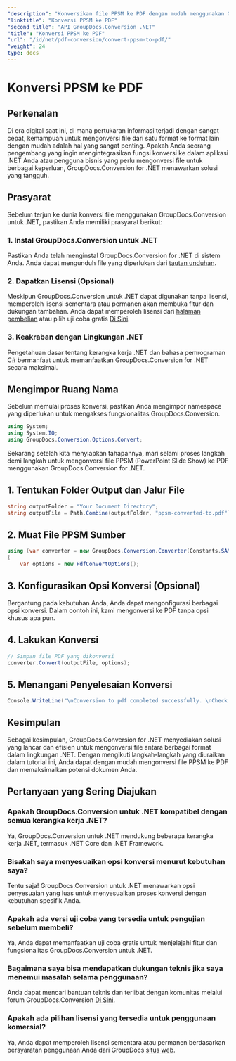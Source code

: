 ```yaml
---
"description": "Konversikan file PPSM ke PDF dengan mudah menggunakan GroupDocs.Conversion for .NET. Sesuaikan opsi konversi dan manfaatkan sepenuhnya potensi dokumen Anda."
"linktitle": "Konversi PPSM ke PDF"
"second_title": "API GroupDocs.Conversion .NET"
"title": "Konversi PPSM ke PDF"
"url": "/id/net/pdf-conversion/convert-ppsm-to-pdf/"
"weight": 24
type: docs
---
```

# Konversi PPSM ke PDF

## Perkenalan
Di era digital saat ini, di mana pertukaran informasi terjadi dengan sangat cepat, kemampuan untuk mengonversi file dari satu format ke format lain dengan mudah adalah hal yang sangat penting. Apakah Anda seorang pengembang yang ingin mengintegrasikan fungsi konversi ke dalam aplikasi .NET Anda atau pengguna bisnis yang perlu mengonversi file untuk berbagai keperluan, GroupDocs.Conversion for .NET menawarkan solusi yang tangguh.
## Prasyarat
Sebelum terjun ke dunia konversi file menggunakan GroupDocs.Conversion untuk .NET, pastikan Anda memiliki prasyarat berikut:
### 1. Instal GroupDocs.Conversion untuk .NET
Pastikan Anda telah menginstal GroupDocs.Conversion for .NET di sistem Anda. Anda dapat mengunduh file yang diperlukan dari [tautan unduhan](https://releases.groupdocs.com/conversion/net/).
### 2. Dapatkan Lisensi (Opsional)
Meskipun GroupDocs.Conversion untuk .NET dapat digunakan tanpa lisensi, memperoleh lisensi sementara atau permanen akan membuka fitur dan dukungan tambahan. Anda dapat memperoleh lisensi dari [halaman pembelian](https://purchase.groupdocs.com/buy) atau pilih uji coba gratis [Di Sini](https://releases.groupdocs.com/).
### 3. Keakraban dengan Lingkungan .NET
Pengetahuan dasar tentang kerangka kerja .NET dan bahasa pemrograman C# bermanfaat untuk memanfaatkan GroupDocs.Conversion for .NET secara maksimal.

## Mengimpor Ruang Nama
Sebelum memulai proses konversi, pastikan Anda mengimpor namespace yang diperlukan untuk mengakses fungsionalitas GroupDocs.Conversion.

```csharp
using System;
using System.IO;
using GroupDocs.Conversion.Options.Convert;
```
Sekarang setelah kita menyiapkan tahapannya, mari selami proses langkah demi langkah untuk mengonversi file PPSM (PowerPoint Slide Show) ke PDF menggunakan GroupDocs.Conversion for .NET.
## 1. Tentukan Folder Output dan Jalur File
```csharp
string outputFolder = "Your Document Directory";
string outputFile = Path.Combine(outputFolder, "ppsm-converted-to.pdf");
```
## 2. Muat File PPSM Sumber
```csharp
using (var converter = new GroupDocs.Conversion.Converter(Constants.SAMPLE_PPSM))
{
    var options = new PdfConvertOptions();
```
## 3. Konfigurasikan Opsi Konversi (Opsional)
Bergantung pada kebutuhan Anda, Anda dapat mengonfigurasi berbagai opsi konversi. Dalam contoh ini, kami mengonversi ke PDF tanpa opsi khusus apa pun.
## 4. Lakukan Konversi
```csharp
// Simpan file PDF yang dikonversi
converter.Convert(outputFile, options);
```
## 5. Menangani Penyelesaian Konversi
```csharp
Console.WriteLine("\nConversion to pdf completed successfully. \nCheck output in {0}", outputFolder);
```

## Kesimpulan
Sebagai kesimpulan, GroupDocs.Conversion for .NET menyediakan solusi yang lancar dan efisien untuk mengonversi file antara berbagai format dalam lingkungan .NET. Dengan mengikuti langkah-langkah yang diuraikan dalam tutorial ini, Anda dapat dengan mudah mengonversi file PPSM ke PDF dan memaksimalkan potensi dokumen Anda.
## Pertanyaan yang Sering Diajukan
### Apakah GroupDocs.Conversion untuk .NET kompatibel dengan semua kerangka kerja .NET?
Ya, GroupDocs.Conversion untuk .NET mendukung beberapa kerangka kerja .NET, termasuk .NET Core dan .NET Framework.
### Bisakah saya menyesuaikan opsi konversi menurut kebutuhan saya?
Tentu saja! GroupDocs.Conversion untuk .NET menawarkan opsi penyesuaian yang luas untuk menyesuaikan proses konversi dengan kebutuhan spesifik Anda.
### Apakah ada versi uji coba yang tersedia untuk pengujian sebelum membeli?
Ya, Anda dapat memanfaatkan uji coba gratis untuk menjelajahi fitur dan fungsionalitas GroupDocs.Conversion untuk .NET.
### Bagaimana saya bisa mendapatkan dukungan teknis jika saya menemui masalah selama penggunaan?
Anda dapat mencari bantuan teknis dan terlibat dengan komunitas melalui forum GroupDocs.Conversion [Di Sini](https://forum.groupdocs.com/c/conversion/11).
### Apakah ada pilihan lisensi yang tersedia untuk penggunaan komersial?
Ya, Anda dapat memperoleh lisensi sementara atau permanen berdasarkan persyaratan penggunaan Anda dari GroupDocs [situs web](https://purchase.groupdocs.com/temporary-license/).